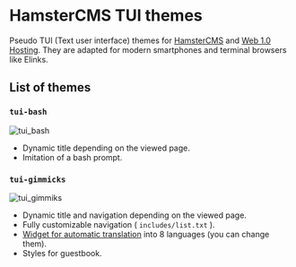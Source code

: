 # HamsterCMS TUI themes
Pseudo TUI (Text user interface) themes for [HamsterCMS](http://old.net.eu.org/) and [Web 1.0 Hosting](https://web1.0hosting.net/). They are adapted for modern smartphones and terminal browsers like Elinks.

## List of themes
 
### `tui-bash`
![tui_bash](https://github.com/user-attachments/assets/2d789f53-571a-4fa3-8ea1-7603ea7e77fe)
- Dynamic title depending on the viewed page. 
- Imitation of a bash prompt. 

### `tui-gimmicks`
![tui_gimmiks](https://github.com/user-attachments/assets/63745909-9415-402a-8598-937036894761)
- Dynamic title and navigation depending on the viewed page. 
- Fully customizable navigation ( `includes/list.txt` ).
- [Widget for automatic translation](https://gtranslate.io/website-translator-widget) into 8 languages (you can change them).
- Styles for guestbook.
